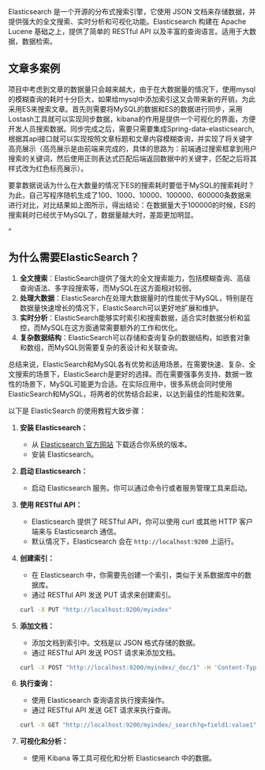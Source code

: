 Elasticsearch 是一个开源的分布式搜索引擎，它使用 JSON 文档来存储数据，并提供强大的全文搜索、实时分析和可视化功能。Elasticsearch 构建在 Apache Lucene 基础之上，提供了简单的 RESTful API 以及丰富的查询语言。适用于大数据，数据检索。


## **文章多案例**
项目中考虑到文章的数据量只会越来越大，由于在大数据量的情况下，使用mysql的模糊查询的耗时十分巨大，如果给mysql中添加索引这又会带来新的开销，为此采用ES来搜索文章。首先则需要将MySQL的数据和ES的数据进行同步，采用Lostash工具就可以实现同步数据，kibana的作用是提供一个可视化的界面，方便开发人员搜索数据。同步完成之后，需要只需要集成Spring-data-elasticsearch,根据其api接口就可以实现按照文章标题和文章内容模糊查询，并实现了将关键字高亮展示（高亮展示是由前端来完成的，具体的思路为：前端通过搜索框拿到用户搜索的关键词，然后使用正则表达式匹配后端返回数据中的关键字，匹配之后将其样式改为红色标亮展示）。

要拿数据说话为什么在大数量的情况下ES的搜索耗时要低于MySQL的搜索耗时？为此，自己写程序随机生成了100、1000、10000、100000、600000条数据来进行对比，对比结果如上图所示，得出结论：在数据量大于100000的时候，ES的搜索耗时已经优于MySQL了，数据量越大时，差距更加明显。

^
## **为什么需要ElasticSearch？**

1. **全文搜索**：ElasticSearch提供了强大的全文搜索能力，包括模糊查询、高级查询语法、多字段搜索等，而MySQL在这方面相对较弱。
2. **处理大数据**：ElasticSearch在处理大数据量时的性能优于MySQL，特别是在数据量快速增长的情况下，ElasticSearch可以更好地扩展和维护。
3. **实时分析**：ElasticSearch能够实时索引和搜索数据，适合实时数据分析和监控，而MySQL在这方面通常需要额外的工作和优化。
4. **复杂数据结构**：ElasticSearch可以存储和查询复杂的数据结构，如嵌套对象和数组，而MySQL则需要复杂的表设计和关联查询。

总结来说，ElasticSearch和MySQL各有优势和适用场景。在需要快速、复杂、全文搜索的场景下，ElasticSearch是更好的选择。而在需要强事务支持、数据一致性的场景下，MySQL可能更为合适。在实际应用中，很多系统会同时使用ElasticSearch和MySQL，将两者的优势结合起来，以达到最佳的性能和效果。



以下是 ElasticSearch 的使用教程大致步骤：

1. **安装 Elasticsearch：**
   - 从 [Elasticsearch 官方网站](https://www.elastic.co/downloads/elasticsearch) 下载适合你系统的版本。
   - 安装 Elasticsearch。

2. **启动 Elasticsearch：**
   - 启动 Elasticsearch 服务。你可以通过命令行或者服务管理工具来启动。

3. **使用 RESTful API：**
   - Elasticsearch 提供了 RESTful API，你可以使用 curl 或其他 HTTP 客户端来与 Elasticsearch 通信。
   - 默认情况下，Elasticsearch 会在 `http://localhost:9200` 上运行。

4. **创建索引：**
   - 在 Elasticsearch 中，你需要先创建一个索引，类似于关系数据库中的数据库。
   - 通过 RESTful API 发送 PUT 请求来创建索引。

   ```bash
   curl -X PUT "http://localhost:9200/myindex"
   ```

5. **添加文档：**
   - 添加文档到索引中。文档是以 JSON 格式存储的数据。
   - 通过 RESTful API 发送 POST 请求来添加文档。

   ```bash
   curl -X POST "http://localhost:9200/myindex/_doc/1" -H 'Content-Type: application/json' -d '{"field1": "value1", "field2": "value2"}'
   ```

6. **执行查询：**
   - 使用 Elasticsearch 查询语言执行搜索操作。
   - 通过 RESTful API 发送 GET 请求来执行查询。

   ```bash
   curl -X GET "http://localhost:9200/myindex/_search?q=field1:value1"
   ```

7. **可视化和分析：**
   - 使用 Kibana 等工具可视化和分析 Elasticsearch 中的数据。


